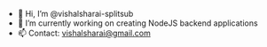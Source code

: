 - 👋 Hi, I’m @vishalsharai-splitsub
- 🌱 I’m currently working on creating NodeJS backend applications
- 📫 Contact: vishalsharai@gmail.com

<!---
vishalsharai-splitsub/vishalsharai-splitsub is a ✨ special ✨ repository because its `README.md` (this file) appears on your GitHub profile.
You can click the Preview link to take a look at your changes.
--->
